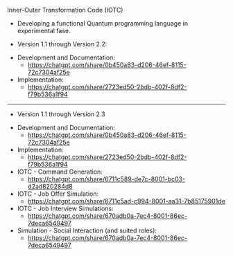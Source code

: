 Inner-Outer Transformation Code (IOTC)

- Developing a functional Quantum programming language in experimental fase.

* Version 1.1 through Version 2.2:

- Development and Documentation:
  - https://chatgpt.com/share/0b450a83-d206-46ef-8115-72c7304af25e
- Implementation:
  - https://chatgpt.com/share/2723ed50-2bdb-402f-8df2-f79b536a1f94

******

* Version 1.1 through Version 2.3

- Development and Documentation:
  - https://chatgpt.com/share/0b450a83-d206-46ef-8115-72c7304af25e
- Implementation:
  - https://chatgpt.com/share/2723ed50-2bdb-402f-8df2-f79b536a1f94
- IOTC - Command Generation:
  - https://chatgpt.com/share/6711c589-de7c-8001-bc03-d2ad820284d8
- IOTC - Job Offer Simulation: 
  - https://chatgpt.com/share/6711c5ad-c994-8001-aa31-7b85175901de
- IOTC - Job Interview Simulations:
  - https://chatgpt.com/share/670adb0a-7ec4-8001-86ec-7deca6549497
- Simulation - Social Interaction (and suited roles): 
  - https://chatgpt.com/share/670adb0a-7ec4-8001-86ec-7deca6549497

